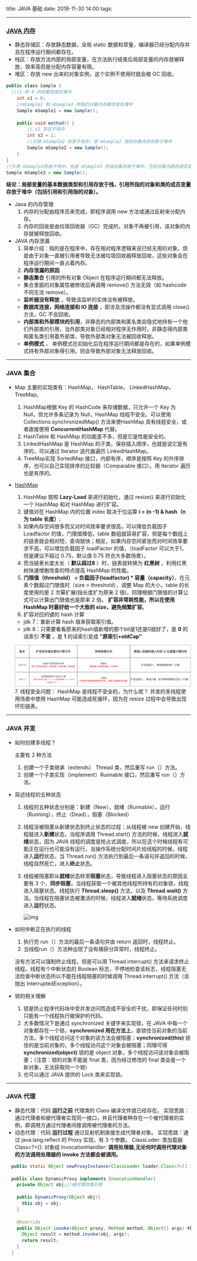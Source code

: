 title: JAVA 基础
date: 2018-11-30 14:00
tags:

------
### [JAVA 内存](https://github.com/francistao/LearningNotes/blob/master/Part1/Android/Android%E5%86%85%E5%AD%98%E6%B3%84%E6%BC%8F%E6%80%BB%E7%BB%93.md)
  - 静态存储区：存放静态数据，全局 static 数据和常量，编译器已经分配内存并且在程序运行期间都存在。
  - 栈区：存放方法内部的局部变量，在方法执行结束后局部变量的内存就被释放，效率高但是分配内存容量有限。
  - 堆区：存放 new 出来的对象实例，这个实例不使用时就会被 GC 回收。
  ```JAVA
  public class Sample {
    //s1 和 0 内存都存放在堆中
      int s1 = 0;
      //mSample1 和 mSample1 所指的对象内存都存放在堆中
      Sample mSample1 = new Sample();

      public void method() {
          // s2 存在于栈中
          int s2 = 1;
          //引用 mSample2 存放于栈中，但 mSample2 指的对象内存存放于堆中
          Sample mSample2 = new Sample();
      }
  }
  //引用 mSample3存放于栈中，但是 mSample3 所指对象存放于堆中，包括对象内部的成员变量 s1，mSample1 都在堆中
  Sample mSample3 = new Sample();
  ```
  **结论：局部变量的基本数据类型和引用存放于栈，引用所指的对象和类的成员变量存放于堆中（包括引用和引用指的对象）。**
  - Java 的内存管理
    1. 内存的分配由程序员来完成，即程序调用 new 方法或通过反射来分配内存。
    2. 内存的回收是由垃圾回收器（GC）完成的，对象不再被引用，该对象的内存就被释放回收。
  - JAVA 内存泄漏
    1. 简单介绍：指的是在程序中，存在相对程序逻辑来说已经无用的对象，但是由于对象一直被引用者导致无法被垃圾回收器释放回收，这些对象会在程序运行期间一直占着内存。
    2. **内存泄漏的原因**
      - **静态集合** 引用的所有对象 Object 在程序运行期间都无法释放。
      - 集合里面的对象属性被修改后再调用 remove() 方法无效（如 hashcode 不同无法 remove）。
      - **监听器没有释放** ，导致该监听的实体没有被释放。
      - **数据库连接，网络连接和 IO 连接** ，即涉及流操作都没有显式调用 close() 方法，GC 不会回收。
      - **内部类和外部模块的引用**，非静态的内部类和匿名类会隐式地持有一个他们外部类的引用，当外部类对象已经相对程序无作用时，非静态得内部类和匿名类引用着外部类，导致外部类对象无法被回收释放。
      - **单例模式** ， 单例模式在初始化后在程序运行期间都是存在的，如果单例模式持有外部对象得引用，则会导致外部对象无法释放回收。
<!--more-->
---
### JAVA 集合
- Map
  主要的实现类有：HashMap， HashTable， LinkedHashMap，TreeMap。
  1. HashMap根据 Key 的 HashCode 来存储数据，只允许一个 Key 为 Null，但允许多条记录为 Null，HashMap 线程不安全。可以使用 Collections.synchronizedMap() 方法来使HashMap 具有线程安全，或者直接使用 **ConcurrentHashMap** 代替。
  2. HashTable 和 HashMap 的功能差不多，但是它是性能安全的。
  3. LinkedHashMap 是 HashMap 的子类，保存插入顺序，也就是说它是有序的，可以通过 Iterator 迭代器遍历 LinkedHashMap。
  4. TreeMap实现 SortedMap 接口，内部有序，顺序是按照 Key 的升序排序，也可以自己实现排序的比较器（Comparable 接口）。用 Iterator 遍历也是有序的。
- [HashMap](https://tech.meituan.com/java_hashmap.html)
  1.  HashMap 按照 **Lazy-Load** 来进行初始化，通过 resize() 来进行初始化一个 HashMap 和对 HashMap 进行扩容。
  2. 键值对在 HashMap 内的位置 index 取决于位运算 **i = (n -1) & hash（n 为 table 长度）**;
  3. 如果内存空间很多而又对时间效率要求很高，可以降低负载因子 Loadfactor 的值，门限值降低，table 数组就容易扩容，但是每个数组上的链表就会相对短，查询就快；相反，如果内存空间紧张而对时间效率要求不高，可以增加负载因子 loadFactor 的值，（loadFactor 可以大于1，但是建议不超过 0.75，默认值 0.75 符合大多数场景）。
  4. 而当链表长度太长（ **默认超过8** ）时，链表就转换为 **红黑树** ，利用红黑树快速增删改查的特点提高 HashMap 的性能。
  5. **门限值（threshold） = 负载因子(loadfactor) * 容量（capacity）**，在元素个数超过门限值时（size > threshold），调整 Map 的大小，table 的长度使用的是 2 次幂扩展(指长度扩为原来 2 倍)，同理根据门限值的计算公式可以计算出门限值也是原来 2 倍。 **扩容非常耗性能，所以在使用 HashMap 时最好给一个大致的 size，避免频繁扩容**。
  6. 扩容对应的键的 hash 计算
    - jdk 7：重新计算 hash 值来获取索引值。
    - jdk 8：只需要看看原来的hash值新增的那个bit是1还是0就好了，是 **0** 的话索引 **不变** ，是 **1** 的话索引变成 **“原索引+oldCap”**

    ![img](https://github.com/0HongTao0/Blog/blob/master/pic/HashMap_%E4%B8%8D%E5%90%8CJDK%E6%89%A9%E5%AE%B9%E6%AF%94%E8%BE%83.png?raw=true)
  7. 线程安全问题：
    HashMap 是线程不安全的，为什么呢？
    并发的多线程使用场景中使用 HashMap 可能造成死循环，因为在 resize 过程中会导致出现环形链表。
---
### JAVA 并发

- 如何创建多线程？

  主要有 2 种方法

  1. 创建一个子类继承（extends） Thread 类，然后重写 run（）方法。
  2. 创建一个子类实现（implement）Runnable 接口，然后重写 run（）方法。

- 简述线程的五种状态

  1. 线程的五种状态分别是：新建（New），就绪（Runnable），运行（Running），终止（Dead），阻塞（Blocked）

  2. 线程没被阻塞从新建状态到终止状态的过程：从线程被 new 创建开始，线程就进入**新建**状态，当程序调用 Thread.start() 方法的时候，线程进入**就绪**状态，因为 JAVA 线程的调度是抢占式调度，所以在这个时候线程有可能正在运行也可能没有运行，当操作系统分配时间片给线程的时候，线程进入**运行**状态，当 Thread.run() 方法执行到最后一条语句并返回的时候，线程自然死亡，进入**终止**状态。

  3. 线程被阻塞即从**就绪**状态转至**阻塞**状态，导致线程进入阻塞状态的原因主要有 3 个，**同步阻塞**，当线程获取一个被其他线程所持有的对象锁，线程进入阻塞状态。线程执行 **Thread.sleep()** 方法，以及 **Thread.wait()** 方法。当线程在阻塞状态被激活的时候，线程进入**就绪**状态，等待系统调度进入**运行**状态。

     ![img](https://upload-images.jianshu.io/upload_images/5545289-1c4500c4a5adaafe.gif?imageMogr2/auto-orient/strip%7CimageView2/2/w/527/format/webp)

- 如何中断正在执行的线程

  1. 执行完 run（）方法的最后一条语句并由 return 返回时，线程终止。
  2. 当线程run（）方法种出现了没有捕获分异常时，线程终止。

  没有方法可以强制终止线程，但是可以用 Thread.interrupt() 方法来请求终止线程。线程有个中断状态的 Boolean 标志，不停地检查该标志，线程阻塞无法检查中断状态所以不能在线程阻塞的时候调用 Thread.interrupt() 方法（会抛出 InterruptedException）。

- 锁的相关理解

  1. 锁是防止程序代码块中受并发访问而造成不安全的干扰，即保证任何时刻只能有一个线程执行被保护的代码。
  2. 大多数情况下是通过 synchronized 关键字来实现锁，在 JAVA 中每一个对象都存在一个锁，**synchronized 用在方法上**，是锁住当前对象的当前方法，多个线程访问这个对象的该方法会被阻塞；**synchronized(this)** 锁住的是当前对象的，多个线程访问这个对象会被阻塞；同理可得 **synchronized(object)** 锁的是 object 对象，多个线程访问该对象会被阻塞；（注意：锁的对象不能是 final 类，因为经过修改的 final 类会是一个新对象，无法获取同一个锁）
  3. 也可以通过 JAVA 提供的 Lock 类来实现锁。

---
### JAVA 代理
  - 静态代理：代码 **运行之前** 代理类的 Class 编译文件就已经存在。
  实现思路：通过代理者和被代理者实现同一接口，并且代理者种存在一个被代理者的实例，即调用方通过代理者间接调用被代理者的方法。
  - 动态代理：代码 **运行过程** 通过反射机制直接生成代理者对象。
  实现思路：通过 java.lang.reflect 的 Proxy 实现，有 3 个参数。
  ClassLoder: 类加载器
  Class<?>[]: 对象组
  InvocationHandler: **调用处理器,无论何时调用代理对象的方法调用处理器的 invoke 方法都会被调用。**
  ```java
    public static Object newProxyInstance(ClassLoader loader,Class<?>[] interfaces, InvocationHandler h){}

    public class DynamicProxy implements InvocationHandler{
      private Object obj;//被代理的类引用

      public DynamicProxy(Object obj){
        this.obj = obj;
      }

      @Override
      public Object invoke(Object proxy, Method method, Object[] args) throw Throwable{
        Object result = method.invoke(obj, args);
        return result;
      }
    }
  ```
